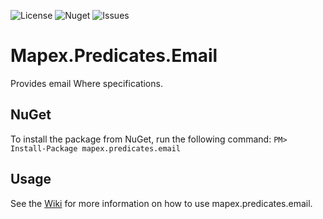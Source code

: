 ![License](https://img.shields.io/github/license/alexander-forbes/mapex.predicates.email)
![Nuget](https://img.shields.io/nuget/dt/mapex.predicates.email?label=nuget)
![Issues](https://img.shields.io/github/issues/alexander-forbes/mapex.predicates.email)

# Mapex.Predicates.Email
Provides email Where specifications.

## NuGet
To install the package from NuGet, run the following command: 
`PM> Install-Package mapex.predicates.email`

## Usage
See the [Wiki](https://github.com/alexander-forbes/mapex.predicates.email/wiki) for more information on how to use mapex.predicates.email.